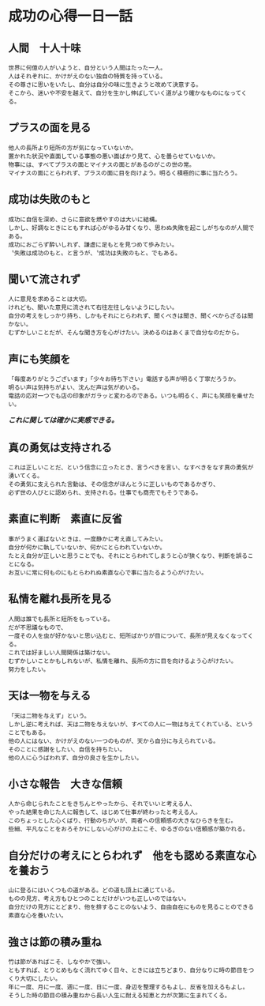 # 成功の心得一日一話

## 人間　十人十味
```
世界に何億の人がいようと、自分という人間はたった一人。  
人はそれぞれに、かけがえのない独自の特質を持っている。  
その尊さに思いをいたし、自分は自分の味に生きようと改めて決意する。  
そこから、迷いや不安を越えて、自分を生かし伸ばしていく道がより確かなものになってくる。
```

## プラスの面を見る
```
他人の長所より短所の方が気になっていないか。  
置かれた状況や直面している事態の悪い面ばかり見て、心を曇らせていないか。  
物事には、すべてプラスの面とマイナスの面とがあるのがこの世の常。  
マイナスの面にとらわれず、プラスの面に目を向けよう。明るく積極的に事に当たろう。
```

## 成功は失敗のもと
```
成功に自信を深め、さらに意欲を燃やすのは大いに結構。  
しかし、好調なときにともすれば心がゆるみ甘くなり、思わぬ失敗を起こしがちなのが人間である。  
成功におごらず酔いしれず、謙虚に足もとを見つめて歩みたい。  
〝失敗は成功のもと〟と言うが、〝成功は失敗のもと〟でもある。
```
## 聞いて流されず
```
人に意見を求めることは大切。  
けれども、聞いた意見に流されて右往左往しないようにしたい。  
自分の考えをしっかり持ち、しかもそれにとらわれず、聞くべきは聞き、聞くべからざるは聞かない。  
むずかしいことだが、そんな聞き方を心がけたい。決めるのはあくまで自分なのだから。
```
## 声にも笑顔を
```
「毎度ありがとうございます」「少々お待ち下さい」電話する声が明るく丁寧だろうか。  
明るい声は気持ちがよい、沈んだ声は気がめいる。  
電話の応対一つでも店の印象がガラッと変わるのである。いつも明るく、声にも笑顔を乗せたい。
```
***これに関しては確かに実感できる。***

## 真の勇気は支持される

```
これは正しいことだ、という信念に立ったとき、言うべきを言い、なすべきをなす真の勇気が湧いてくる。  
その勇気に支えられた言動は、その信念がほんとうに正しいものであるかぎり、  
必ず世の人びとに認められ、支持される。仕事でも商売でもそうである。
```

## 素直に判断　素直に反省

```
事がうまく運ばないときは、一度静かに考え直してみたい。  
自分が何かに執していないか、何かにとらわれていないか。  
たとえ自分が正しいと思うことでも、それにとらわれてしまうと心が狭くなり、判断を誤ることになる。  
お互いに常に何ものにもとらわれぬ素直な心で事に当たるよう心がけたい。
```

## 私情を離れ長所を見る

```
人間は誰でも長所と短所をもっている。  
だが不思議なもので、  
一度その人を虫が好かないと思い込むと、短所ばかりが目について、長所が見えなくなってくる。  
これでは好ましい人間関係は築けない。  
むずかしいことかもしれないが、私情を離れ、長所の方に目を向けるよう心がけたい。  
努力をしたい。
```

## 天は一物を与える

```
「天は二物を与えず」という。  
しかし逆に考えれば、天は二物を与えないが、すべての人に一物は与えてくれている、ということでもある。  
他の人にはない、かけがえのない一つのものが、天から自分に与えられている。  
そのことに感謝をしたい、自信を持ちたい。  
他の人に心うばわれず、自分の良さを生かしたい。
```

## 小さな報告　大きな信頼
```
人から命じられたことをきちんとやったから、それでいいと考える人、  
やった結果を命じた人に報告して、はじめて仕事が終わったと考える人。  
このちょっとした心くばり、行動のちがいが、両者への信頼感の大きなひらきを生む。  
些細、平凡なことをおろそかにしない心がけの上にこそ、ゆるぎのない信頼感が築かれる。
```

## 自分だけの考えにとらわれず　他をも認める素直な心を養おう
```
山に登るにはいくつもの道がある。どの道も頂上に通じている。  
ものの見方、考え方もひとつのことだけがいつも正しいのではない。  
自分だけの見方にとどまり、他を排することのないよう、自由自在にものを見ることのできる素直な心を養いたい。
```

## 強さは節の積み重ね
```
竹は節があればこそ、しなやかで強い。  
ともすれば、とりとめもなく流れてゆく日々、ときには立ちどまり、自分なりに時の節目をつくり大切にしたい。  
年に一度、月に一度、週に一度、日に一度、身辺を整理するもよし、反省を加えるもよし。  
そうした時の節目の積み重ねから長い人生に耐える知恵と力が次第に生まれてくる。
```